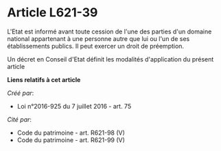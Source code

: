# Article L621-39

L'Etat est informé avant toute cession de l'une des parties d'un domaine national appartenant à une personne autre que lui ou
l'un de ses établissements publics. Il peut exercer un droit de préemption.

Un décret en Conseil d'Etat définit les modalités d'application du présent article

**Liens relatifs à cet article**

_Créé par_:

  - Loi n°2016-925 du 7 juillet 2016 - art. 75

_Cité par_:

  - Code du patrimoine - art. R621-98 (V)
  - Code du patrimoine - art. R621-99 (V)
